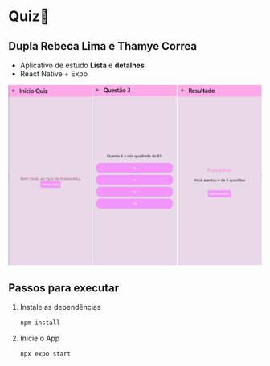 # Quiz👋
  
## Dupla Rebeca Lima e Thamye Correa
- Aplicativo de estudo **Lista** e **detalhes**
- React Native + Expo
  
![ScreeShot](./assets/images/tela01.png)

## Passos para executar

1. Instale as dependências

   ```bash
   npm install
   ```

2. Inicie o App

   ```bash
   npx expo start
   ```
